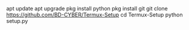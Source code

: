 apt update
apt upgrade
pkg install python
pkg install git
git clone https://github.com/BD-CYBER/Termux-Setup
cd Termux-Setup
python setup.py
